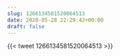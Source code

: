 ```yaml
---
slug: 1266134581520064513
date: 2020-05-28 22:29:42+00:00
draft: false
---
```


{{< tweet 1266134581520064513 >}}
